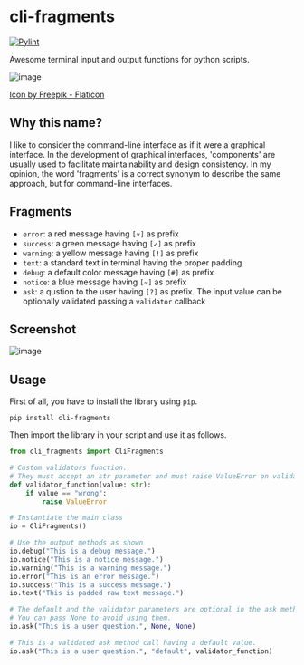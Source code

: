 # cli-fragments
[![Pylint](https://github.com/zeroSal/cli-fragments/actions/workflows/pylint.yml/badge.svg)](https://github.com/zeroSal/cli-fragments/actions/workflows/pylint.yml)

Awesome terminal input and output functions for python scripts.

![image](https://github.com/zeroSal/cli-fragments/assets/38191926/80fa4195-db7e-4dec-be45-4a5d661ec097)

[Icon by Freepik - Flaticon](https://www.flaticon.com/free-icons/solution)

## Why this name?
I like to consider the command-line interface as if it were a graphical interface. In the development of graphical interfaces, 'components' are usually used to facilitate maintainability and design consistency. In my opinion, the word 'fragments' is a correct synonym to describe the same approach, but for command-line interfaces.

## Fragments
 - `error`: a red message having `[✕]` as prefix
 - `success`: a green message having `[✓]` as prefix
 - `warning`: a yellow message having `[!]` as prefix
 - `text`: a standard text in terminal having the proper padding
 - `debug`: a default color message having `[#]` as prefix
 - `notice`: a blue message having `[~]` as prefix
 - `ask`: a qustion to the user having `[?]` as prefix. The input value can be optionally validated passing a `validator` callback

## Screenshot
![image](https://github.com/zeroSal/cli-fragments/assets/38191926/1cb3b75d-bc35-4ef4-bd09-f99c5d79a31c)


## Usage

First of all, you have to install the library using `pip`.
```shell
pip install cli-fragments
```

Then import the library in your script and use it as follows.
```python
from cli_fragments import CliFragments

# Custom validators function.
# They must accept an str parameter and must raise ValueError on validation failure.
def validator_function(value: str):
    if value == "wrong":
        raise ValueError

# Instantiate the main class
io = CliFragments()

# Use the output methods as shown
io.debug("This is a debug message.")
io.notice("This is a notice message.")
io.warning("This is a warning message.")
io.error("This is an error message.")
io.success("This is a success message.")
io.text("This is padded raw text message.")

# The default and the validator parameters are optional in the ask method.
# You can pass None to avoid using them.
io.ask("This is a user question.", None, None)

# This is a validated ask method call having a default value.
io.ask("This is a user question.", "default", validator_function)
```
